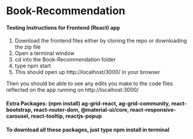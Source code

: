 # Book-Recommendation

#### Testing Instructions for Frontend (React) app
1. Download the frontend files either by cloning the repo or downloading the zip file
2. Open a terminal window
3. cd into the Book-Recommendation folder
4. type npm start
5. This should open up http://localhost/3000/ in your browser 

Then you should be able to see any edits you make to the code files reflected on the app running on http://localhost:3000/ 

#### Extra Packages: (npm install) ag-grid-react, ag-grid-community, react-bootstrap, react-router-dom, @material-ui/core, react-responsive-carousel, react-tooltip, reactjs-popup

#### To download all these packages, just type npm install in terminal
